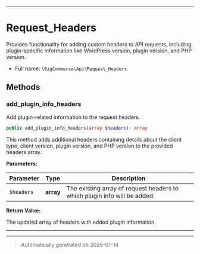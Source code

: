 ***

# Request_Headers

Provides functionality for adding custom headers to API requests, including plugin-specific
information like WordPress version, plugin version, and PHP version.



* Full name: `\BigCommerce\Api\Request_Headers`




## Methods


### add_plugin_info_headers

Add plugin-related information to the request headers.

```php
public add_plugin_info_headers(array $headers): array
```

This method adds additional headers containing details about the client type, client version,
plugin version, and PHP version to the provided headers array.






**Parameters:**

| Parameter | Type | Description |
|-----------|------|-------------|
| `$headers` | **array** | The existing array of request headers to which plugin info will be added. |


**Return Value:**

The updated array of headers with added plugin information.




***


***
> Automatically generated on 2025-01-14
